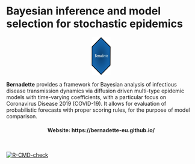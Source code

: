 
# Bayesian inference and model selection for stochastic epidemics

<p align="center">
<img src="https://github.com/bernadette-eu/bernadette-eu.github.io/blob/366c9765bc6c776837a23343c6c8e2ba187f94b9/images/Bernadette_hex_package_website.jpg" width="50" height="100">
</p>

**Bernadette** provides a framework for Bayesian analysis of infectious disease transmission dynamics via diffusion driven multi-type epidemic models with time-varying coefficients, with a particular focus on Coronavirus Disease 2019 (COVID-19). It allows for evaluation of probabilistic forecasts with proper scoring rules, for the purpose of model comparison.

<h4 align="center">
  Website: https://bernadette-eu.github.io/
</h4>
<br/>

  <!-- badges: start -->
  [![R-CMD-check](https://github.com/bernadette-eu/Bernadette/workflows/R-CMD-check/badge.svg)](https://github.com/bernadette-eu/Bernadette/actions)
  <!-- badges: end -->
